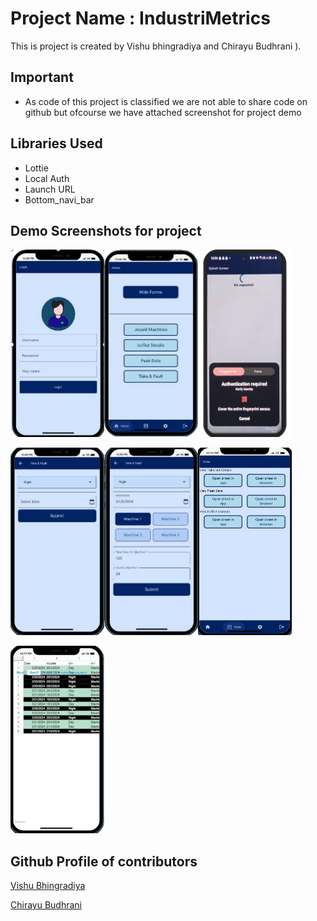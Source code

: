 
# Project Name : IndustriMetrics

This is  project is created by Vishu bhingradiya and Chirayu Budhrani ).



## Important

 - As code of this project is classified we are not able to share code on github but ofcourse we have attached screenshot for project demo

## Libraries Used

 - Lottie
 - Local Auth
 - Launch URL
 - Bottom_navi_bar
   
## Demo Screenshots for project
<p float="left"><img src="screenshots/Picture1.png" width="150" height="300"><img src="screenshots/Picture2.png" width="150" height="300"><img src="screenshots/Picture3.png" width="150" height="300">  </p>
<p float="left"><img src="screenshots/Picture4.png" width="150" height="300"><img src="screenshots/Picture5.png" width="150" height="300"><img src="screenshots/Picture6.png" width="150" height="300">  </p>
<img src="screenshots/Picture7.png" width="150" height="300"> 


## Github Profile of contributors

[Vishu Bhingradiya](https://github.com/Vishuvishu/)

[Chirayu Budhrani]()

